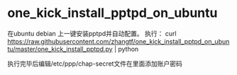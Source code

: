 one_kick_install_pptpd_on_ubuntu
================================

在ubuntu debian 上一键安装pptpd并自动配置。
执行：
curl https://raw.githubusercontent.com/zhangtf/one_kick_install_pptpd_on_ubuntu/master/one_kick_install_pptpd.py | python

执行完毕后编辑/etc/ppp/chap-secret文件在里面添加账户密码
